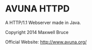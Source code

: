 AVUNA HTTPD
=============

A HTTP/1.1 Webserver made in Java.

Copyright 2014 Maxwell Bruce

Official Website: http://www.avuna.org/